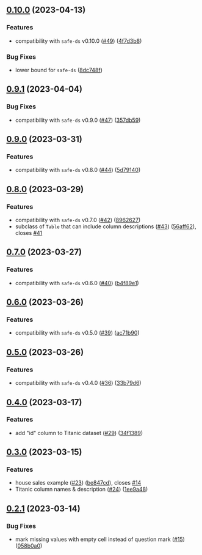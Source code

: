 ## [0.10.0](https://github.com/Safe-DS/Stdlib-Examples/compare/v0.9.1...v0.10.0) (2023-04-13)


### Features

* compatibility with `safe-ds` v0.10.0 ([#49](https://github.com/Safe-DS/Stdlib-Examples/issues/49)) ([4f7d3b8](https://github.com/Safe-DS/Stdlib-Examples/commit/4f7d3b84cc2cbd1e445824516f5422598b5556a4))


### Bug Fixes

* lower bound for `safe-ds` ([8dc748f](https://github.com/Safe-DS/Stdlib-Examples/commit/8dc748f43e3676b99e626953d67f909339dae7de))

## [0.9.1](https://github.com/Safe-DS/Stdlib-Examples/compare/v0.9.0...v0.9.1) (2023-04-04)


### Bug Fixes

* compatibility with `safe-ds` v0.9.0 ([#47](https://github.com/Safe-DS/Stdlib-Examples/issues/47)) ([357db59](https://github.com/Safe-DS/Stdlib-Examples/commit/357db59bb8bd10523873d74906579920a67caef8))

## [0.9.0](https://github.com/Safe-DS/Stdlib-Examples/compare/v0.8.0...v0.9.0) (2023-03-31)


### Features

* compatibility with `safe-ds` v0.8.0 ([#44](https://github.com/Safe-DS/Stdlib-Examples/issues/44)) ([5d79140](https://github.com/Safe-DS/Stdlib-Examples/commit/5d79140fc5ad3ba3b96002719f7df56dc507ebdf))

## [0.8.0](https://github.com/Safe-DS/Stdlib-Examples/compare/v0.7.0...v0.8.0) (2023-03-29)


### Features

* compatibility with `safe-ds` v0.7.0 ([#42](https://github.com/Safe-DS/Stdlib-Examples/issues/42)) ([8962627](https://github.com/Safe-DS/Stdlib-Examples/commit/8962627e4e692906501ea5b0fc84d191a4290900))
* subclass of `Table` that can include column descriptions ([#43](https://github.com/Safe-DS/Stdlib-Examples/issues/43)) ([56aff62](https://github.com/Safe-DS/Stdlib-Examples/commit/56aff6212f306973d21aecaa8600a8dd2b2fe3c7)), closes [#41](https://github.com/Safe-DS/Stdlib-Examples/issues/41)

## [0.7.0](https://github.com/Safe-DS/Stdlib-Examples/compare/v0.6.0...v0.7.0) (2023-03-27)


### Features

* compatibility with `safe-ds` v0.6.0 ([#40](https://github.com/Safe-DS/Stdlib-Examples/issues/40)) ([b4f89e1](https://github.com/Safe-DS/Stdlib-Examples/commit/b4f89e1d5b842caaa77cf8c445d2ce4f6c1f67d4))

## [0.6.0](https://github.com/Safe-DS/Stdlib-Examples/compare/v0.5.0...v0.6.0) (2023-03-26)


### Features

* compatibility with `safe-ds` v0.5.0 ([#39](https://github.com/Safe-DS/Stdlib-Examples/issues/39)) ([ac71b90](https://github.com/Safe-DS/Stdlib-Examples/commit/ac71b90404c072e1e511f79114f25332ee4348dc))

## [0.5.0](https://github.com/Safe-DS/Stdlib-Examples/compare/v0.4.0...v0.5.0) (2023-03-26)


### Features

* compatibility with `safe-ds` v0.4.0 ([#36](https://github.com/Safe-DS/Stdlib-Examples/issues/36)) ([33b79d6](https://github.com/Safe-DS/Stdlib-Examples/commit/33b79d6fcd136ae2d22ac976897630087c3bebe5))

## [0.4.0](https://github.com/Safe-DS/Stdlib-Examples/compare/v0.3.0...v0.4.0) (2023-03-17)


### Features

* add "id" column to Titanic dataset ([#29](https://github.com/Safe-DS/Stdlib-Examples/issues/29)) ([34f1389](https://github.com/Safe-DS/Stdlib-Examples/commit/34f1389142658c95e860715b29c4261dee52b61a))

## [0.3.0](https://github.com/Safe-DS/Stdlib-Examples/compare/v0.2.1...v0.3.0) (2023-03-15)


### Features

* house sales example ([#23](https://github.com/Safe-DS/Stdlib-Examples/issues/23)) ([be847cd](https://github.com/Safe-DS/Stdlib-Examples/commit/be847cdb807b133f0341c366933e92d1a7d22446)), closes [#14](https://github.com/Safe-DS/Stdlib-Examples/issues/14)
* Titanic column names & description ([#24](https://github.com/Safe-DS/Stdlib-Examples/issues/24)) ([1ee9a48](https://github.com/Safe-DS/Stdlib-Examples/commit/1ee9a482f7d7f54b36d21ce53c5dbfa3299fece8))

## [0.2.1](https://github.com/Safe-DS/Stdlib-Examples/compare/v0.2.0...v0.2.1) (2023-03-14)


### Bug Fixes

* mark missing values with empty cell instead of question mark ([#15](https://github.com/Safe-DS/Stdlib-Examples/issues/15)) ([058b0a0](https://github.com/Safe-DS/Stdlib-Examples/commit/058b0a051b5a6efd971d9ad995a26fb6437a420b))
